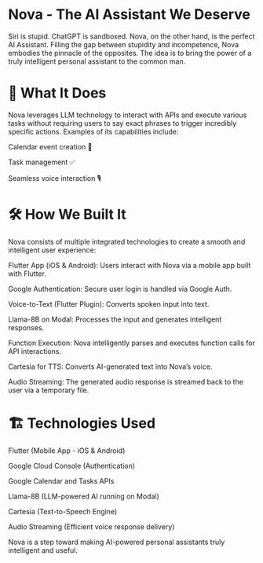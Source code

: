 # Nova - The AI Assistant We Deserve

Siri is stupid. ChatGPT is sandboxed. Nova, on the other hand, is the perfect AI Assistant. Filling the gap between stupidity and incompetence, Nova embodies the pinnacle of the opposites. The idea is to bring the power of a truly intelligent personal assistant to the common man.

# 🚀 What It Does

Nova leverages LLM technology to interact with APIs and execute various tasks without requiring users to say exact phrases to trigger incredibly specific actions. Examples of its capabilities include:

Calendar event creation 📅

Task management ✅

Seamless voice interaction 🎙️


# 🛠️ How We Built It

Nova consists of multiple integrated technologies to create a smooth and intelligent user experience:

Flutter App (iOS & Android): Users interact with Nova via a mobile app built with Flutter.

Google Authentication: Secure user login is handled via Google Auth.

Voice-to-Text (Flutter Plugin): Converts spoken input into text.

Llama-8B on Modal: Processes the input and generates intelligent responses.

Function Execution: Nova intelligently parses and executes function calls for API interactions.

Cartesia for TTS: Converts AI-generated text into Nova’s voice.

Audio Streaming: The generated audio response is streamed back to the user via a temporary file.


# 🏗️ Technologies Used

Flutter (Mobile App - iOS & Android)

Google Cloud Console (Authentication)

Google Calendar and Tasks APIs

Llama-8B (LLM-powered AI running on Modal)

Cartesia (Text-to-Speech Engine)

Audio Streaming (Efficient voice response delivery)


Nova is a step toward making AI-powered personal assistants truly intelligent and useful.
